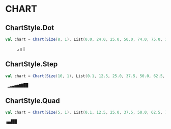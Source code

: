 # CHART

## ChartStyle.Dot

```scala
val chart = Chart(Size(8, 1), List(0.0, 24.0, 25.0, 50.0, 74.0, 75.0, 100.0), ChartStyle.Dot)
```

```text
     ⣠⣶⣿
```

## ChartStyle.Step

```scala
val chart = Chart(Size(10, 1), List(0.1, 12.5, 25.0, 37.5, 50.0, 62.5, 75.0, 87.5, 100.0), ChartStyle.Step)
```

```text
 ▁▂▃▄▅▆▇██
```

## ChartStyle.Quad

```scala
val chart = Chart(Size(5, 1), List(0.1, 12.5, 25.0, 37.5, 50.0, 62.5, 75.0, 87.5, 100.0), ChartStyle.Quad)
```

```text
▗▄▟██
```
